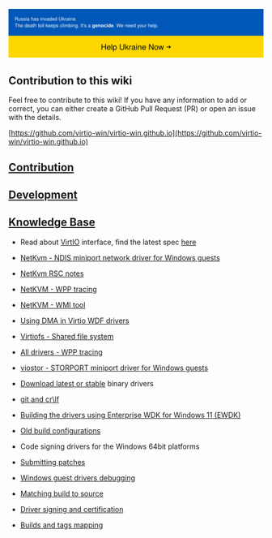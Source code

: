 [![Stand With Ukraine](https://raw.githubusercontent.com/vshymanskyy/StandWithUkraine/main/banner2-direct.svg)](https://savelife.in.ua/en/)

## Contribution to this wiki

Feel free to contribute to this wiki! If you have any information to add or correct, you can either create a GitHub Pull Request (PR) or open an issue with the details.

[https://github.com/virtio-win/virtio-win.github.io](https://github.com/virtio-win/virtio-win.github.io)

## [Contribution](https://virtio-win.github.io/Contribution)

## [Development](https://virtio-win.github.io/Development)

## [Knowledge Base](https://virtio-win.github.io/Knowledge-Base)

* Read about [VirtIO](https://github.com/rustyrussell/virtio-spec) interface, find the latest spec [here](https://docs.oasis-open.org/virtio/virtio/v1.3/virtio-v1.3.html)

* [NetKvm - NDIS miniport network driver for Windows guests](http://www.linux-kvm.org/page/WindowsGuestDrivers/kvmnet)

* [NetKvm RSC notes](https://virtio-win.github.io/netkvm-RSC-(receive-segment-coalescing)-feature)

* [NetKVM - WPP tracing](https://github.com/virtio-win/kvm-guest-drivers-windows/blob/master/NetKVM/Documentation/Tracing.md)

* [NetKVM - WMI tool](https://virtio-win.github.io/NetKVM-WMI-interface-(netkvm-wmi.cmd))

* [Using DMA in Virtio WDF drivers](https://virtio-win.github.io/Using-DMA-in-Virtio-Wdf-drivers)

* [Virtiofs - Shared file system](https://virtio-win.github.io/Virtiofs:-Shared-file-system)

* [All drivers - WPP tracing](https://github.com/virtio-win/kvm-guest-drivers-windows/blob/master/Documentation/Tracing.md)

* [viostor - STORPORT miniport driver for Windows guests](http://www.linux-kvm.org/page/WindowsGuestDrivers/viostor)

* [Download latest or stable](https://docs.fedoraproject.org/en-US/quick-docs/creating-windows-virtual-machines-using-virtio-drivers/index.html) binary drivers

* [git and cr\lf](https://virtio-win.github.io/git-and-cr%5Clf)

* [Building the drivers using Enterprise WDK for Windows 11 (EWDK)](https://virtio-win.github.io/Building-the-drivers-using-Windows-11-21H2-EWDK)

* [Old build configurations](https://virtio-win.github.io/Old-build-configurations)

* Code signing drivers for the Windows 64bit platforms

* [Submitting patches](https://virtio-win.github.io/Submitting-patches)

* [Windows guest drivers debugging](http://www.slideshare.net/YanVugenfirer/windows-guestdebugging-kvmforum2012)

* [Matching build to source](https://virtio-win.github.io/Matching-build-to-source)

* [Driver signing and certification](https://virtio-win.github.io/Driver-signing-and-certification)

* [Builds and tags mapping](https://virtio-win.github.io/Builds-and-tags-mapping)
